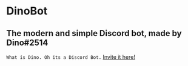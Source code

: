 # DinoBot
## The modern and simple Discord bot, made by Dino#2514

`What is Dino. Oh its a Discord Bot.`
[Invite it here!](http://bot.discord.io/dinobot)
